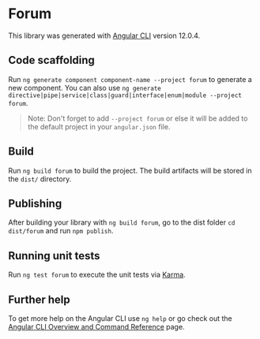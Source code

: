 # Forum

This library was generated with [Angular CLI](https://github.com/angular/angular-cli) version 12.0.4.

## Code scaffolding

Run `ng generate component component-name --project forum` to generate a new component. You can also use `ng generate directive|pipe|service|class|guard|interface|enum|module --project forum`.
> Note: Don't forget to add `--project forum` or else it will be added to the default project in your `angular.json` file. 

## Build

Run `ng build forum` to build the project. The build artifacts will be stored in the `dist/` directory.

## Publishing

After building your library with `ng build forum`, go to the dist folder `cd dist/forum` and run `npm publish`.

## Running unit tests

Run `ng test forum` to execute the unit tests via [Karma](https://karma-runner.github.io).

## Further help

To get more help on the Angular CLI use `ng help` or go check out the [Angular CLI Overview and Command Reference](https://angular.io/cli) page.
